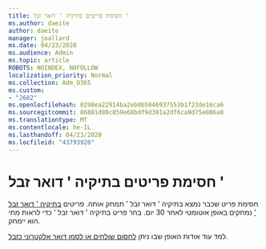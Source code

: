 ```yaml
---
title: חסימת פריטים בתיקיה ' דואר זבל '
ms.author: daeite
author: daeite
manager: joallard
ms.date: 04/23/2020
ms.audience: Admin
ms.topic: article
ROBOTS: NOINDEX, NOFOLLOW
localization_priority: Normal
ms.collection: Adm_O365
ms.custom:
- "2682"
ms.openlocfilehash: 0298ea22914ba2eb0b5046937553b1f23de16ca6
ms.sourcegitcommit: 86881d80c859e68bdf9d301a2df6ca9d75e086a0
ms.translationtype: MT
ms.contentlocale: he-IL
ms.lasthandoff: 04/23/2020
ms.locfileid: "43793920"
---
```

# <a name="blocking-items-in-your-junk-email-folder"></a>חסימת פריטים בתיקיה ' דואר זבל '

חסימת פריט שכבר נמצא בתיקיה ' דואר זבל ' תמחק אותה. פריטים [בתיקיה ' דואר זבל '](https://outlook.live.com/mail/junkemail) נמחקים באופן אוטומטי לאחר 30 יום. בחר פריט בתיקיה ' דואר זבל ' כדי לראות מתי הוא יימחק.

למד עוד אודות האופן שבו ניתן [לחסום שולחים או לסמן דואר אלקטרוני כזבל](https://support.office.com/article/a3ece97b-82f8-4a5e-9ac3-e92fa6427ae4).